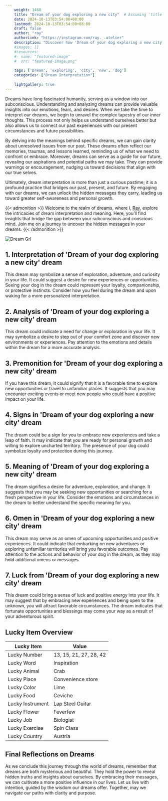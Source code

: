 ```yaml
---
    weight: 1468
    title: "Dream of your dog exploring a new city"  # Assuming 'title' column exists
    date: 2024-10-13T03:54:00+08:00
    lastmod: 2024-10-13T03:54:00+08:00
    draft: false
    author: "ray"
    authorLink: "https://instagram.com/ray._.atelier"
    description: "Discover how 'Dream of your dog exploring a new city' can interpret your future and uncover its significant meanings in your life."
    #images: []
    #resources:
    #- name: "featured-image"
    #  src: "featured-image.png"
    
    tags: ['Dream', 'exploring', 'city', 'new', 'dog']
    categories: ["Dream Interpretation"]
    
    lightgallery: true
---
```

    
Dreams have long fascinated humanity, serving as a window into our subconscious. Understanding and analyzing dreams can provide valuable insights into our emotions, fears, and desires. When we take the time to interpret our dreams, we begin to unravel the complex tapestry of our inner thoughts. This process not only helps us understand ourselves better but also allows us to connect our past experiences with our present circumstances and future possibilities.

By delving into the meanings behind specific dreams, we can gain clarity about unresolved issues from our past. These dreams often reflect our memories, traumas, and lessons learned, reminding us of what we need to confront or embrace. Moreover, dreams can serve as a guide for our future, revealing our aspirations and potential paths we may take. They can provide warnings or encouragement, nudging us toward decisions that align with our true selves.

Ultimately, dream interpretation is more than just a curious pastime; it is a profound practice that bridges our past, present, and future. By engaging with our dreams, we can unlock the hidden messages they carry, leading us toward greater self-awareness and personal growth.

{{< admonition >}}
Welcome to the realm of dreams, where I, [Ray](https://instagram.com/ray._.atelier), explore the intricacies of dream interpretation and meaning. Here, you’ll find insights that bridge the gap between your subconscious and conscious mind. Join me on a journey to uncover the hidden messages in your dreams.
{{< /admonition >}}

![Dream Grl](https://cdn.pixabay.com/photo/2017/11/02/03/35/gothic-2910057_1280.jpg "Dream Grl")

## 1. Interpretation of 'Dream of your dog exploring a new city' dream
 This dream may symbolize a sense of exploration, adventure, and curiosity in your life. It could suggest a desire for new experiences or opportunities. Seeing your dog in the dream could represent your loyalty, companionship, or protective instincts. Consider how you feel during the dream and upon waking for a more personalized interpretation.

## 2. Analysis of 'Dream of your dog exploring a new city' dream
 This dream could indicate a need for change or exploration in your life. It may symbolize a desire to step out of your comfort zone and discover new environments or experiences. Pay attention to the emotions and details within the dream for a more accurate analysis.

## 3. Premonition for 'Dream of your dog exploring a new city' dream
 If you have this dream, it could signify that it is a favorable time to explore new opportunities or travel to unfamiliar places. It suggests that you may encounter exciting events or meet new people who could have a positive impact on your life.

## 4. Signs in 'Dream of your dog exploring a new city' dream
 The dream could be a sign for you to embrace new experiences and take a leap of faith. It may indicate that you are ready for personal growth and willing to explore uncharted territory. The presence of your dog could symbolize loyalty and protection during this journey.

## 5. Meaning of 'Dream of your dog exploring a new city' dream
 The dream signifies a desire for adventure, exploration, and change. It suggests that you may be seeking new opportunities or searching for a fresh perspective in your life. Consider the emotions and circumstances in the dream to better understand the specific meaning for you.

## 6. Omen in 'Dream of your dog exploring a new city' dream
 This dream may serve as an omen of upcoming opportunities and positive experiences. It could indicate that embarking on new adventures or exploring unfamiliar territories will bring you favorable outcomes. Pay attention to the actions and behavior of your dog in the dream, as they may hold additional omens or messages.

## 7. Luck from 'Dream of your dog exploring a new city' dream
 This dream could bring a sense of luck and positive energy into your life. It may suggest that by embracing new experiences and being open to the unknown, you will attract favorable circumstances. The dream indicates that fortunate opportunities and blessings may come your way as a result of your adventurous spirit.

## Lucky Item Overview
| Lucky Item          | Value              |
|---------------|--------------------|
| Lucky Number        | 13, 15, 21, 27, 28, 42  |
| Lucky Word          | Inspiration |
| Lucky Animal        | Crab |
| Lucky Place         | Convenience store     |
| Lucky Color         | Lime     |
| Lucky Food          | Ceviche      |
| Lucky Instrument    | Lap Steel Guitar |
| Lucky Flower        | Feverfew    |
| Lucky Job           | Biologist       |
| Lucky Exercise      | Spin Class  |
| Lucky Country       | Austria    |


##  Final Reflections on Dreams

As we conclude this journey through the world of dreams, remember that dreams are both mysterious and beautiful. They hold the power to reveal hidden truths and insights about ourselves. By embracing their messages, we can cultivate a more positive influence in our lives. Let us live with intention, guided by the wisdom our dreams offer. Together, may we navigate our paths with clarity and purpose.
